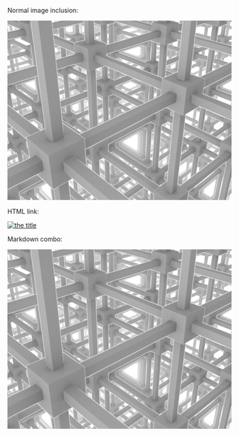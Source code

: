 Normal image inclusion:

![the alt text](test.jpg "the title")

HTML link:

<a href="test.jpg" alt="the alt text"><img href="text.jpg" alt="the title"/></a>

Markdown combo:

[![the alt text](test.jpg "the title")](https://raw.githubusercontent.com/jabrcx/sandbox/master/test.jpg)
